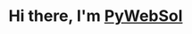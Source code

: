 <html>
  <head>
    <link rel="stylesheet" href="style.css">
  </head>
  <body>
    <h1 align="center">Hi there, I'm <a href="https://t.me/openai_nlp/" target="_blank">PyWebSol</a>
    <br>
<!--     <img src='https://raw.githubusercontent.com/jamiewilson/predawn-ui/master/images/predawn-atom.png' class='testimg'></img> -->
  </body>
</html>
